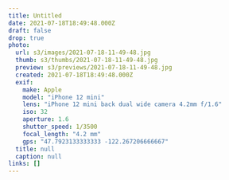 ```yaml
---
title: Untitled
date: 2021-07-18T18:49:48.000Z
draft: false
drop: true
photo:
  url: s3/images/2021-07-18-11-49-48.jpg
  thumb: s3/thumbs/2021-07-18-11-49-48.jpg
  preview: s3/previews/2021-07-18-11-49-48.jpg
  created: 2021-07-18T18:49:48.000Z
  exif:
    make: Apple
    model: "iPhone 12 mini"
    lens: "iPhone 12 mini back dual wide camera 4.2mm f/1.6"
    iso: 32
    aperture: 1.6
    shutter_speed: 1/3500
    focal_length: "4.2 mm"
    gps: "47.7923133333333 -122.267206666667"
  title: null
  caption: null
links: []
---
```

